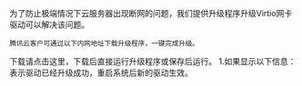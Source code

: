    为了防止极端情况下云服务器出现断网的问题，我们提供升级程序升级Virtio网卡驱动可以解决该问题。

    腾讯云客户可通过以下内网地址下载升级程序，一键完成升级。
下载请点击这里，下载后直接运行升级程序或保存后运行。
1.如果显示以下信息：表示驱动已经升级成功，重启系统后新的驱动生效。
